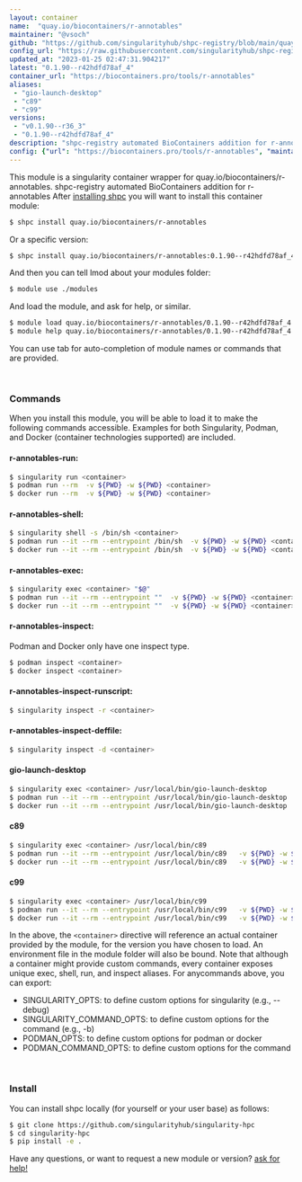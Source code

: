 ```yaml
---
layout: container
name:  "quay.io/biocontainers/r-annotables"
maintainer: "@vsoch"
github: "https://github.com/singularityhub/shpc-registry/blob/main/quay.io/biocontainers/r-annotables/container.yaml"
config_url: "https://raw.githubusercontent.com/singularityhub/shpc-registry/main/quay.io/biocontainers/r-annotables/container.yaml"
updated_at: "2023-01-25 02:47:31.904217"
latest: "0.1.90--r42hdfd78af_4"
container_url: "https://biocontainers.pro/tools/r-annotables"
aliases:
 - "gio-launch-desktop"
 - "c89"
 - "c99"
versions:
 - "v0.1.90--r36_3"
 - "0.1.90--r42hdfd78af_4"
description: "shpc-registry automated BioContainers addition for r-annotables"
config: {"url": "https://biocontainers.pro/tools/r-annotables", "maintainer": "@vsoch", "description": "shpc-registry automated BioContainers addition for r-annotables", "latest": {"0.1.90--r42hdfd78af_4": "sha256:c5df97398d54e822d3ac6a499d55d14752ae0d3f9e2fe543285d301dd8615c0a"}, "tags": {"v0.1.90--r36_3": "sha256:59d65792a78dbd94cf3f3bd254f62be3636122f56f485d12e3694ca41a6a2ac1", "0.1.90--r42hdfd78af_4": "sha256:c5df97398d54e822d3ac6a499d55d14752ae0d3f9e2fe543285d301dd8615c0a"}, "docker": "quay.io/biocontainers/r-annotables", "aliases": {"gio-launch-desktop": "/usr/local/bin/gio-launch-desktop", "c89": "/usr/local/bin/c89", "c99": "/usr/local/bin/c99"}}
---
```


This module is a singularity container wrapper for quay.io/biocontainers/r-annotables.
shpc-registry automated BioContainers addition for r-annotables
After [installing shpc](#install) you will want to install this container module:


```bash
$ shpc install quay.io/biocontainers/r-annotables
```

Or a specific version:

```bash
$ shpc install quay.io/biocontainers/r-annotables:0.1.90--r42hdfd78af_4
```

And then you can tell lmod about your modules folder:

```bash
$ module use ./modules
```

And load the module, and ask for help, or similar.

```bash
$ module load quay.io/biocontainers/r-annotables/0.1.90--r42hdfd78af_4
$ module help quay.io/biocontainers/r-annotables/0.1.90--r42hdfd78af_4
```

You can use tab for auto-completion of module names or commands that are provided.

<br>

### Commands

When you install this module, you will be able to load it to make the following commands accessible.
Examples for both Singularity, Podman, and Docker (container technologies supported) are included.

#### r-annotables-run:

```bash
$ singularity run <container>
$ podman run --rm  -v ${PWD} -w ${PWD} <container>
$ docker run --rm  -v ${PWD} -w ${PWD} <container>
```

#### r-annotables-shell:

```bash
$ singularity shell -s /bin/sh <container>
$ podman run --it --rm --entrypoint /bin/sh  -v ${PWD} -w ${PWD} <container>
$ docker run --it --rm --entrypoint /bin/sh  -v ${PWD} -w ${PWD} <container>
```

#### r-annotables-exec:

```bash
$ singularity exec <container> "$@"
$ podman run --it --rm --entrypoint ""  -v ${PWD} -w ${PWD} <container> "$@"
$ docker run --it --rm --entrypoint ""  -v ${PWD} -w ${PWD} <container> "$@"
```

#### r-annotables-inspect:

Podman and Docker only have one inspect type.

```bash
$ podman inspect <container>
$ docker inspect <container>
```

#### r-annotables-inspect-runscript:

```bash
$ singularity inspect -r <container>
```

#### r-annotables-inspect-deffile:

```bash
$ singularity inspect -d <container>
```


#### gio-launch-desktop

```bash
$ singularity exec <container> /usr/local/bin/gio-launch-desktop
$ podman run --it --rm --entrypoint /usr/local/bin/gio-launch-desktop   -v ${PWD} -w ${PWD} <container> -c " $@"
$ docker run --it --rm --entrypoint /usr/local/bin/gio-launch-desktop   -v ${PWD} -w ${PWD} <container> -c " $@"
```


#### c89

```bash
$ singularity exec <container> /usr/local/bin/c89
$ podman run --it --rm --entrypoint /usr/local/bin/c89   -v ${PWD} -w ${PWD} <container> -c " $@"
$ docker run --it --rm --entrypoint /usr/local/bin/c89   -v ${PWD} -w ${PWD} <container> -c " $@"
```


#### c99

```bash
$ singularity exec <container> /usr/local/bin/c99
$ podman run --it --rm --entrypoint /usr/local/bin/c99   -v ${PWD} -w ${PWD} <container> -c " $@"
$ docker run --it --rm --entrypoint /usr/local/bin/c99   -v ${PWD} -w ${PWD} <container> -c " $@"
```



In the above, the `<container>` directive will reference an actual container provided
by the module, for the version you have chosen to load. An environment file in the
module folder will also be bound. Note that although a container
might provide custom commands, every container exposes unique exec, shell, run, and
inspect aliases. For anycommands above, you can export:

 - SINGULARITY_OPTS: to define custom options for singularity (e.g., --debug)
 - SINGULARITY_COMMAND_OPTS: to define custom options for the command (e.g., -b)
 - PODMAN_OPTS: to define custom options for podman or docker
 - PODMAN_COMMAND_OPTS: to define custom options for the command

<br>

### Install

You can install shpc locally (for yourself or your user base) as follows:

```bash
$ git clone https://github.com/singularityhub/singularity-hpc
$ cd singularity-hpc
$ pip install -e .
```

Have any questions, or want to request a new module or version? [ask for help!](https://github.com/singularityhub/singularity-hpc/issues)